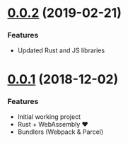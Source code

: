 # [0.0.2](https://github.com/sendilkumarn/generator-wasm-app/compare/0.0.1...0.0.2) (2019-02-21)

### Features

-   Updated Rust and JS libraries

# [0.0.1](https://github.com/sendilkumarn/generator-wasm-app/compare/660b2bb...0.0.1) (2018-12-02)

### Features

-   Initial working project
-   Rust + WebAssembly ❤️
-   Bundlers (Webpack & Parcel)
